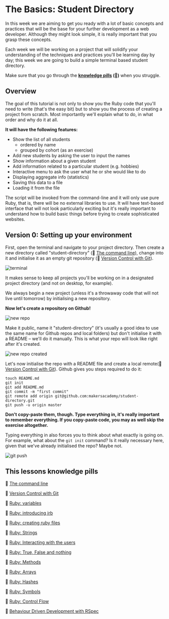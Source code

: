 # The Basics: Student Directory

In this week we are aiming to get you ready with a lot of basic concepts and practices that will be the base for your further development as a web developer. Although they might look simple, it is really important that you grasp these concepts.

Each week we will be working on a project that will solidify your understanding of the techniques and practices you'll be learning day by day; this week we are going to build a simple terminal based student directory.

Make sure that you go through the **[knowledge pills](https://github.com/makersacademy/course/blob/master/pills.md) (:pill:)** when you struggle.

## Overview

The goal of this tutorial is not only to show you the Ruby code that you'll need to write (that's the easy bit) but to show you the process of creating a project from scratch. Most importantly we'll explain what to do, in what order and why do it at all.

**It will have the following features:**

- Show the list of all students
	- ordered by name
	- grouped by cohort (as an exercise)
- Add new students by asking the user to input the names
- Show information about a given student
- Add information related to a particular student (e.g. hobbies)
- Interactive menu to ask the user what he or she would like to do
- Displaying aggregate info (statistics)
- Saving this data to a file
- Loading it from the file

The script will be invoked from the command-line and it will only use pure Ruby, that is, there will be no external libraries to use. It will have text-based interface that will not look particularly exciting but it's really important to understand how to build basic things before trying to create sophisticated websites.

## Version 0: Setting up your environment

First, open the terminal and navigate to your project directory. Then create a new directory called "student-directory" (:pill: [The command line](https://github.com/makersacademy/course/blob/master/pills/command_line.md)), change into it and initialise it as an empty git repository (:pill: [Version Control with Git](https://github.com/makersacademy/course/blob/master/pills/git.md)).

![terminal](https://github.com/makersacademy/course/raw/master/images/term.png)

It makes sense to keep all projects you'll be working on in a designated project directory (and not on desktop, for example).

We always begin a new project (unless it's a throwaway code that will not live until tomorrow) by initialising a new repository. 

**Now let's create a repository on Github!**

![new repo](https://github.com/makersacademy/course/raw/master/images/new_github_repo.png)

Make it public, name it "student-directory" (it's usually a good idea to use the same name for Github repos and local folders) but don't initialise it with a README – we'll do it manually. This is what your repo will look like right after it's created.

![new repo created](https://github.com/makersacademy/course/raw/master/images/new_github_repo_created.png)

Let's now initialise the repo with a README file and create a local remote(:pill: [Version Control with Git](https://github.com/makersacademy/course/blob/master/pills/git.md)). Github gives you steps required to do it:

````
touch README.md
git init
git add README.md
git commit -m "first commit"
git remote add origin git@github.com:makersacademy/student-directory.git
git push -u origin master
````

**Don't copy-paste them, though. Type everything in, it's really important to remember everything. If you copy-paste code, you may as well skip the exercise altogether.**

Typing everything in also forces you to think about what exactly is going on. For example, what about the `git init` command? Is it really necessary here, given that we've already initialised the repo? Maybe not.

![git push](https://github.com/makersacademy/course/raw/master/images/git_push.png)

## This lessons knowledge pills
:pill: [The command line](https://github.com/makersacademy/course/blob/master/pills/command_line.md)

:pill: [Version Control with Git](https://github.com/makersacademy/course/blob/master/pills/git.md)

:pill: [Ruby: variables](https://github.com/makersacademy/course/blob/master/pills/variables.md)

:pill: [Ruby: introducing irb](https://github.com/makersacademy/course/blob/master/pills/irb.md)

:pill: [Ruby: creating ruby files](https://github.com/makersacademy/course/blob/master/pills/files.md)

:pill: [Ruby: Strings](https://github.com/makersacademy/course/blob/master/pills/strings.md)

:pill: [Ruby: Interacting with the users](https://github.com/makersacademy/course/blob/master/pills/command_line.md)

:pill: [Ruby: True, False and nothing](https://github.com/makersacademy/course/blob/master/pills/boolean.md)

:pill: [Ruby: Methods](https://github.com/makersacademy/course/blob/master/pills/methods.md)

:pill: [Ruby: Arrays](https://github.com/makersacademy/course/blob/master/pills/array.md)

:pill: [Ruby: Hashes](https://github.com/makersacademy/course/blob/master/pills/hash.md)

:pill: [Ruby: Symbols](https://github.com/makersacademy/course/blob/master/pills/symbols.md)

:pill: [Ruby: Control Flow](https://github.com/makersacademy/course/blob/master/pills/control_flow.md)

:pill: [Behaviour Driven Development with RSpec](https://github.com/makersacademy/course/blob/master/pills/rspec.md)
